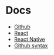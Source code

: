 # Docs

- [Github](https://github.com/haapio/docs/blob/master/github.md)
- [React](https://github.com/haapio/docs/blob/master/react.md)
- [React Native](https://github.com/haapio/docs/blob/master/react-native.md)
- [Github syntax](https://help.github.com/articles/basic-writing-and-formatting-syntax/)
